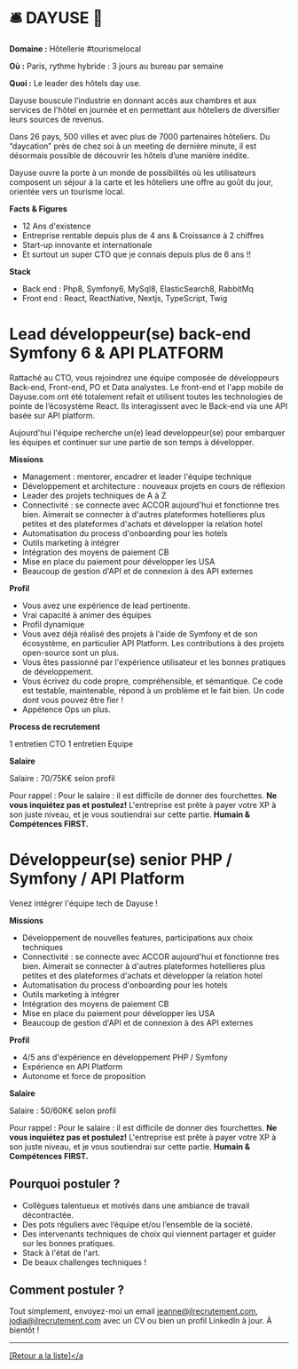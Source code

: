 # 🛎️ DAYUSE 🏨

**Domaine :** Hôtellerie #tourismelocal 

**Où :** Paris, rythme hybride : 3 jours au bureau par semaine 

**Quoi :** Le leader des hôtels day use.

Dayuse bouscule l’industrie en donnant accès aux chambres et aux services de l'hôtel en journée et en permettant aux hôteliers de diversifier leurs sources de revenus. 

Dans 26 pays, 500 villes et avec plus de 7000 partenaires hôteliers. Du “daycation” près de chez soi à un meeting de dernière minute, il est désormais possible de découvrir les hôtels d’une manière inédite. 

Dayuse ouvre la porte à un monde de possibilités où les utilisateurs composent un séjour à la carte et les hôteliers une offre au goût du jour, orientée vers un tourisme local.

**Facts & Figures**

* 12 Ans d'existence 
* Entreprise rentable depuis plus de 4 ans & Croissance à 2 chiffres
* Start-up innovante et internationale
* Et surtout un super CTO que je connais depuis plus de 6 ans !!

**Stack**

* Back end : Php8, Symfony6, MySql8, ElasticSearch8, RabbitMq
* Front end : React, ReactNative, Nextjs, TypeScript, Twig


# Lead développeur(se) back-end Symfony 6 & API PLATFORM

Rattaché au CTO, vous rejoindrez une équipe composée de développeurs Back-end, Front-end, PO et Data analystes. Le front-end et l'app mobile de Dayuse.com ont été totalement refait et utilisent toutes les technologies de pointe de l’écosystème React. Ils interagissent avec le Back-end via une API basée sur API platform.

Aujourd'hui l'équipe recherche un(e) lead developpeur(se) pour embarquer les équipes et continuer sur une partie de son temps à développer. 

**Missions**

* Management : mentorer, encadrer et leader l'équipe technique
* Développement et architecture : nouveaux projets en cours de réflexion
* Leader des projets techniques de A à Z
* Connectivité : se connecte avec ACCOR aujourd'hui et fonctionne tres bien. Aimerait se connecter à d'autres plateformes hotellieres plus petites et des plateformes d'achats et développer la relation hotel
* Automatisation du process d'onboarding pour les hotels
* Outils marketing à intégrer
* Intégration des moyens de paiement CB
* Mise en place du paiement pour développer les USA
* Beaucoup de gestion d'API et de connexion à des API externes

**Profil**

* Vous avez une expérience de lead pertinente.
* Vrai capacité à animer des équipes
* Profil dynamique
* Vous avez déjà réalisé des projets à l'aide de Symfony et de son écosystème, en particulier API Platform. Les contributions à des projets open-source sont un plus.
* Vous êtes passionné par l'expérience utilisateur et les bonnes pratiques de développement.
* Vous écrivez du code propre, compréhensible, et sémantique. Ce code est testable, maintenable, répond à un problème et le fait bien. Un code dont vous pouvez être fier !
* Appétence Ops un plus.


**Process de recrutement**

1 entretien CTO
1 entretien Equipe

**Salaire**

Salaire : 70/75K€ selon profil

Pour rappel : Pour le salaire : il est difficile de donner des fourchettes. **Ne vous inquiétez pas et postulez!** L'entreprise est prête à payer votre XP à son juste niveau, et je vous soutiendrai sur cette partie. **Humain & Compétences FIRST.**

# Développeur(se) senior PHP / Symfony / API Platform

Venez intégrer l'équipe tech de Dayuse !

**Missions**

* Développement de nouvelles features, participations aux choix techniques
* Connectivité : se connecte avec ACCOR aujourd'hui et fonctionne tres bien. Aimerait se connecter à d'autres plateformes hotellieres plus petites et des plateformes d'achats et développer la relation hotel
* Automatisation du process d'onboarding pour les hotels
* Outils marketing à intégrer
* Intégration des moyens de paiement CB
* Mise en place du paiement pour développer les USA
* Beaucoup de gestion d'API et de connexion à des API externes


**Profil**

* 4/5 ans d'expérience en développement PHP / Symfony
* Expérience en API Platform
* Autonome et force de proposition

**Salaire**

Salaire : 50/60K€ selon profil

Pour rappel : Pour le salaire : il est difficile de donner des fourchettes. **Ne vous inquiétez pas et postulez!** L'entreprise est prête à payer votre XP à son juste niveau, et je vous soutiendrai sur cette partie. **Humain & Compétences FIRST.**



## Pourquoi postuler ?

* Collègues talentueux et motivés dans une ambiance de travail décontractée.
* Des pots réguliers avec l’équipe et/ou l’ensemble de la société.
* Des intervenants techniques de choix qui viennent partager et guider sur les bonnes pratiques.
* Stack à l'état de l'art.
* De beaux challenges techniques !

## Comment postuler ?

Tout simplement, envoyez-moi un email jeanne@jlrecrutement.com, jodia@jlrecrutement.com avec un CV ou bien un profil LinkedIn à jour. À bientôt !

----
<a href="https://github.com/jlondiche/job-board-php/blob/master/README.md">[Retour a la liste]</a